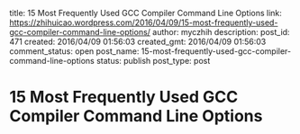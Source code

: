 title: 15 Most Frequently Used GCC Compiler Command Line Options
link: https://zhihuicao.wordpress.com/2016/04/09/15-most-frequently-used-gcc-compiler-command-line-options/
author: myczhih
description: 
post_id: 471
created: 2016/04/09 01:56:03
created_gmt: 2016/04/09 01:56:03
comment_status: open
post_name: 15-most-frequently-used-gcc-compiler-command-line-options
status: publish
post_type: post

# 15 Most Frequently Used GCC Compiler Command Line Options

